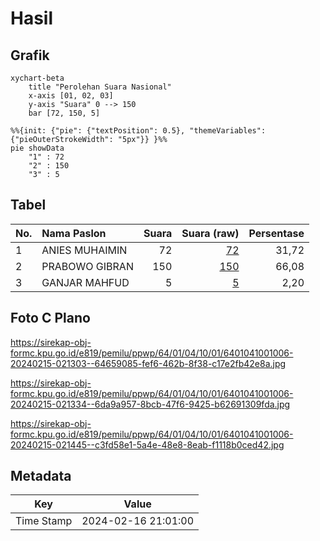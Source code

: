 # Hasil

## Grafik

```mermaid
xychart-beta
    title "Perolehan Suara Nasional"
    x-axis [01, 02, 03]
    y-axis "Suara" 0 --> 150
    bar [72, 150, 5]
```

```mermaid
%%{init: {"pie": {"textPosition": 0.5}, "themeVariables": {"pieOuterStrokeWidth": "5px"}} }%%
pie showData
    "1" : 72
    "2" : 150
    "3" : 5
```

## Tabel

| No. | Nama Paslon    | Suara | Suara (raw) | Persentase |
|:--- |:-------------- | -----:| -----------:| ----------:|
| 1   | ANIES MUHAIMIN | 72    | [72][p-1]   | 31,72      |
| 2   | PRABOWO GIBRAN | 150   | [150][p-2]  | 66,08      |
| 3   | GANJAR MAHFUD  | 5     | [5][p-3]    | 2,20       |


[p-1]: https://github.com/gigit-pemilu/pemilu-2024/blob/main/pilpres/hitung-suara/sub/64-kalimantan-timur/sub/01-paser/sub/04-tanah-grogot/sub/1001-tanah-grogot/sub/006-tps/sub/paslon-1.txt
[p-2]: https://github.com/gigit-pemilu/pemilu-2024/blob/main/pilpres/hitung-suara/sub/64-kalimantan-timur/sub/01-paser/sub/04-tanah-grogot/sub/1001-tanah-grogot/sub/006-tps/sub/paslon-2.txt
[p-3]: https://github.com/gigit-pemilu/pemilu-2024/blob/main/pilpres/hitung-suara/sub/64-kalimantan-timur/sub/01-paser/sub/04-tanah-grogot/sub/1001-tanah-grogot/sub/006-tps/sub/paslon-3.txt

## Foto C Plano

https://sirekap-obj-formc.kpu.go.id/e819/pemilu/ppwp/64/01/04/10/01/6401041001006-20240215-021303--64659085-fef6-462b-8f38-c17e2fb42e8a.jpg

https://sirekap-obj-formc.kpu.go.id/e819/pemilu/ppwp/64/01/04/10/01/6401041001006-20240215-021334--6da9a957-8bcb-47f6-9425-b62691309fda.jpg

https://sirekap-obj-formc.kpu.go.id/e819/pemilu/ppwp/64/01/04/10/01/6401041001006-20240215-021445--c3fd58e1-5a4e-48e8-8eab-f1118b0ced42.jpg


## Metadata

| Key        | Value               |
| ---------- | ------------------- |
| Time Stamp | 2024-02-16 21:01:00 |



